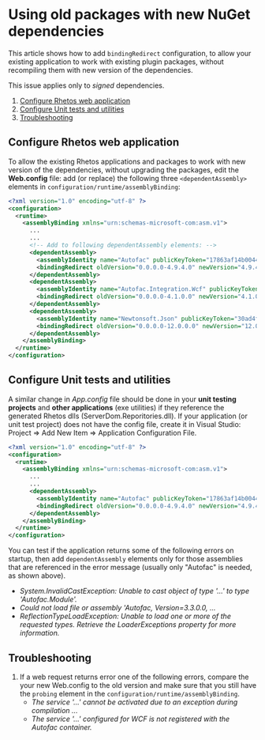 
# Using old packages with new NuGet dependencies

This article shows how to add `bindingRedirect` configuration,
to allow your existing application to work with existing plugin packages,
without recompiling them with new version of the dependencies.

This issue applies only to *signed* dependencies.

1. [Configure Rhetos web application](#configure-rhetos-web-application)
2. [Configure Unit tests and utilities](#configure-unit-tests-and-utilities)
3. [Troubleshooting](#troubleshooting)

## Configure Rhetos web application

To allow the existing Rhetos applications and packages to work with new version of the
dependencies, without upgrading the packages, edit the **Web.config** file:
add (or replace) the following three `<dependentAssembly>` elements in `configuration/runtime/assemblyBinding`:

```xml
<?xml version="1.0" encoding="utf-8" ?>
<configuration>
  <runtime>
    <assemblyBinding xmlns="urn:schemas-microsoft-com:asm.v1">
      ...
      ...
      <!-- Add to following dependentAssembly elements: -->
      <dependentAssembly>
        <assemblyIdentity name="Autofac" publicKeyToken="17863af14b0044da" culture="neutral" />
        <bindingRedirect oldVersion="0.0.0.0-4.9.4.0" newVersion="4.9.4.0" />
      </dependentAssembly>
      <dependentAssembly>
        <assemblyIdentity name="Autofac.Integration.Wcf" publicKeyToken="17863af14b0044da" culture="neutral" />
        <bindingRedirect oldVersion="0.0.0.0-4.1.0.0" newVersion="4.1.0.0" />
      </dependentAssembly>
      <dependentAssembly>
        <assemblyIdentity name="Newtonsoft.Json" publicKeyToken="30ad4fe6b2a6aeed" culture="neutral" />
        <bindingRedirect oldVersion="0.0.0.0-12.0.0.0" newVersion="12.0.0.0" />
      </dependentAssembly>
    </assemblyBinding>
  </runtime>
</configuration>
```

## Configure Unit tests and utilities

A similar change in *App.config* file should be done in your **unit testing projects**
and **other applications** (exe utilities) if they reference the generated Rhetos dlls (ServerDom.Reporitories.dll).
If your application (or unit test project) does not have the config file,
create it in Visual Studio: Project => Add New Item => Application Configuration File.

```xml
<?xml version="1.0" encoding="utf-8" ?>
<configuration>
  <runtime>
    <assemblyBinding xmlns="urn:schemas-microsoft-com:asm.v1">
      ...
      ...
      <dependentAssembly>
        <assemblyIdentity name="Autofac" publicKeyToken="17863af14b0044da" culture="neutral" />
        <bindingRedirect oldVersion="0.0.0.0-4.9.4.0" newVersion="4.9.4.0" />
      </dependentAssembly>
    </assemblyBinding>
  </runtime>
</configuration>
```

You can test if the application returns some of the following errors on startup,
then add `dependentAssembly` elements only for those assemblies that are referenced
in the error message (usually only "Autofac" is needed, as shown above).

* *System.InvalidCastException: Unable to cast object of type '...' to type 'Autofac.Module'.*
* *Could not load file or assembly 'Autofac, Version=3.3.0.0, ...*
* *ReflectionTypeLoadException: Unable to load one or more of the requested types. Retrieve the LoaderExceptions property for more information.*

## Troubleshooting

1. If a web request returns error one of the following errors,
   compare the your new Web.config to the old version and
   make sure that you still have the `probing` element in the `configuration/runtime/assemblyBinding`.
   * *The service '...' cannot be activated due to an exception during compilation ...*
   * *The service '...' configured for WCF is not registered with the Autofac container.*
